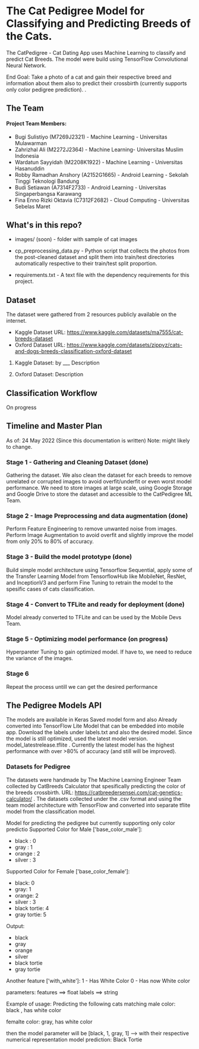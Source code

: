 # The Cat Pedigree Model for Classifying and Predicting Breeds of the Cats.

The CatPedigree - Cat Dating App uses Machine Learning to classify and predict Cat Breeds. The model were build using TensorFlow Convolutional Neural Network.

End Goal: Take a photo of a cat and gain their respective breed and information about them also to predict their crossbirth (currently supports only color pedigree prediction). 
.

## The Team 
#### Project Team Members:
* Bugi Sulistiyo (M7269J2321) - Machine Learning - Universitas Mulawarman
* Zahrizhal Ali (M2272J2364) - Machine Learning- Universitas Muslim Indonesia
* Wardatun Sayyidah (M2208K1922) - Machine Learning - Universitas Hasanuddin
* Robby Ramadhan Anshory (A2152G1665) - Android Learning - Sekolah Tinggi Teknologi Bandung
* Budi Setiawan (A7314F2733) - Android Learning - Universitas Singaperbangsa Karawang
* Fina Enno Rizki Oktavia (C7312F2682) - Cloud Computing - Universitas Sebelas Maret

## What's in this repo?

* images/ (soon) - folder with sample of cat images
* cp_preprocessing_data.py - Python script that collects the photos from the post-cleaned dataset and split them into train/test directories automatically respective to their train/test split proportion.

* requirements.txt - A text file with the dependency requirements for this project.

## Dataset
The dataset were gathered from 2 resources publicly available on the internet.
- Kaggle Dataset URL: https://www.kaggle.com/datasets/ma7555/cat-breeds-dataset 
- Oxford Dataset URL: https://www.kaggle.com/datasets/zippyz/cats-and-dogs-breeds-classification-oxford-dataset

1. Kaggle Dataset:
by ___
Description


2. Oxford Dataset:
Description

## Classification Workflow
On progress

## Timeline and Master Plan

As of: 24 May 2022 (Since this documentation is written)
Note: might likely to change.

### Stage 1 - Gathering and Cleaning Dataset (done)
Gathering the dataset. We also clean the dataset for each breeds to remove unrelated or corrupted images to avoid overfit/underfit or even worst model performance. We need to store images at large scale, using Google Storage and Google Drive to store the dataset and accessible to the CatPedigree ML Team.

### Stage 2 - Image Preprocessing and data augmentation (done)
Perform Feature Engineering to remove unwanted noise from images. Perform Image Augmentation to avoid overfit and slightly improve the model from only 20% to 80% of accuracy.

### Stage 3 - Build the model prototype (done)
Build simple model architecture using Tensorflow Sequential, apply some of the Transfer Learning Model from TensorflowHub like MobileNet, ResNet, and InceptionV3 and perform Fine Tuning to retrain the model to the spesific cases of cats classification.

### Stage 4 - Convert to TFLite and ready for deployment (done)
Model already converted to TFLite and can be used by the Mobile Devs Team.

### Stage 5 - Optimizing model performance (on progress)
Hyperpareter Tuning to gain optimized model. If have to, we need to reduce the variance of the images.

### Stage 6 
Repeat the process untill we can get the desired performance


## The Pedigree Models API
The models are available in Keras Saved model form and also Already converted into TensorFlow Lite Model that can be embedded into mobile app. Download the labels under labels.txt and also the desired model. Since the model is still optimized, used the latest model version. model_latestrelease.tflite . Currently the latest model has the highest performance with over >80% of accuracy (and still will be improved). 
### Datasets for Pedigree
The datasets were handmade by The Machine Learning Engineer Team collected by CatBreeds Calculator that spesifically predicting the color of the breeds crossbirth. URL:  https://catbreedersensei.com/cat-genetics-calculator/ . The datasets collected under the .csv format and using the team model architecture  with TensorFlow  and converted into separate tflite model from the classification model.

Model for predicting the pedigree but currently supporting only color predictio
Supported Color for Male ['base_color_male']:

* black : 0
* gray : 1
* orange : 2
* silver : 3

Supported Color for Female ['base_color_female']:

* black: 0
* gray: 1
* orange: 2
* silver : 3
* black tortie: 4
* gray tortie: 5

Output:

* black
* gray
* orange
* silver
* black tortie
* gray tortie

Another feature
['with_white']:
1 - Has White Color
0 - Has now White color

parameters:
features ==> float
labels ==> string

Example of usage:
Predicting the following cats matching
male color:  
black , has white color

femalte color:
gray, has white color

then the model parameter will be
[black, 1, gray, 1] --> with their respective numerical representation
model prediction: Black Tortie





